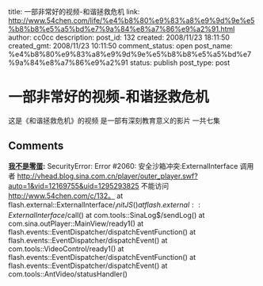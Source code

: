 title: 一部非常好的视频-和谐拯救危机
link: http://www.54chen.com/life/%e4%b8%80%e9%83%a8%e9%9d%9e%e5%b8%b8%e5%a5%bd%e7%9a%84%e8%a7%86%e9%a2%91.html
author: cc0cc
description: 
post_id: 132
created: 2008/11/23 18:11:50
created_gmt: 2008/11/23 10:11:50
comment_status: open
post_name: %e4%b8%80%e9%83%a8%e9%9d%9e%e5%b8%b8%e5%a5%bd%e7%9a%84%e8%a7%86%e9%a2%91
status: publish
post_type: post

# 一部非常好的视频-和谐拯救危机

这是《和谐拯救危机》的视频 是一部有深刻教育意义的影片 一共七集

## Comments

**[我不是零蛋](#23 "2008-11-24 10:47:33"):** SecurityError: Error #2060: 安全沙箱冲突:ExternalInterface 调用者 http://vhead.blog.sina.com.cn/player/outer_player.swf?auto=1&vid=12169755&uid=1295293825 不能访问 http://www.54chen.com/c/132。 at flash.external::ExternalInterface$/_initJS() at flash.external::ExternalInterface$/call() at com.tools::SinaLog$/sendLog() at com.sina.outPlayer::MainView/ready1() at flash.events::EventDispatcher/dispatchEventFunction() at flash.events::EventDispatcher/dispatchEvent() at com.tools::VideoControl/ready1() at flash.events::EventDispatcher/dispatchEventFunction() at flash.events::EventDispatcher/dispatchEvent() at com.tools::AntVideo/statusHandler()

